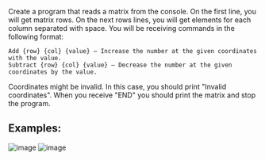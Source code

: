 Create a program that reads a matrix from the console. On the first line, you will get matrix rows. On the next rows lines, you will get elements for each column
separated with space. You will be receiving commands in the following format:

	Add {row} {col} {value} – Increase the number at the given coordinates with the value.
	Subtract {row} {col} {value} – Decrease the number at the given coordinates by the value.
  
Coordinates might be invalid. In this case, you should print "Invalid coordinates". When you receive "END" you should print the matrix and stop the program.

## Examples:

![image](https://user-images.githubusercontent.com/45227327/213295464-9d02a50e-f84b-40d3-a794-959e46e7ca32.png)
![image](https://user-images.githubusercontent.com/45227327/213295679-8c636895-19d3-4bfa-871e-aa0b005d75fc.png)
